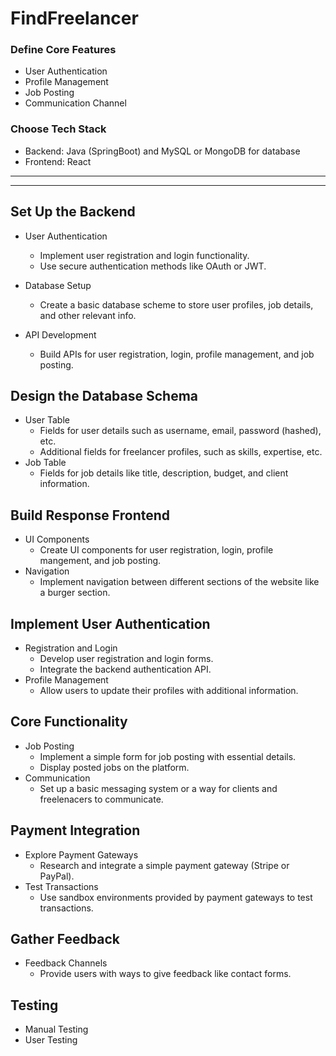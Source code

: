 # FindFreelancer

### Define Core Features
- User Authentication
- Profile Management
- Job Posting
- Communication Channel

### Choose Tech Stack
- Backend: Java (SpringBoot) and MySQL or MongoDB for database
- Frontend: React

---
--- 

## Set Up the Backend

- User Authentication
    - Implement user registration and login functionality.
    - Use secure authentication methods like OAuth or JWT.

- Database Setup
    - Create a basic database scheme to store user profiles, job details, and other relevant info.
    
- API Development
    - Build APIs for user registration, login, profile management, and job posting.

## Design the Database Schema

- User Table
    - Fields for user details such as username, email, password (hashed), etc.
    - Additional fields for freelancer profiles, such as skills, expertise, etc.
- Job Table
    - Fields for job details like title, description, budget, and client information.

## Build Response Frontend

- UI Components
    - Create UI components for user registration, login, profile mangement, and job posting.
- Navigation
    - Implement navigation between different sections of the website like a burger section.

## Implement User Authentication

- Registration and Login
    - Develop user registration and login forms.
    - Integrate the backend authentication API.
- Profile Management
    - Allow users to update their profiles with additional information.

## Core Functionality

- Job Posting
    - Implement a simple form for job posting with essential details.
    - Display posted jobs on the platform.
- Communication
    - Set up a basic messaging system or a way for clients and freelenacers to communicate.

## Payment Integration

- Explore Payment Gateways
    - Research and integrate a simple payment gateway (Stripe or PayPal).
- Test Transactions
    - Use sandbox environments provided by payment gateways to test transactions.

## Gather Feedback

- Feedback Channels
    - Provide users with ways to give feedback like contact forms.

## Testing

- Manual Testing
- User Testing